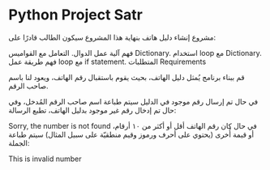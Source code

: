 # Python Project Satr 

مشروع إنشاء دليل هاتف
بنهاية هذا المشروع سيكون الطالب قادرًا على:

فهم آلية عمل الدوال.
التعامل مع القواميس Dictionary.
استخدام loop مع Dictionary.
فهم طريقة عمل loop مع if statement.
المتطلبات Requirements

قم ببناء برنامج يُمثل دليل الهاتف، بحيث يقوم باستقبال رقم الهاتف، ويعود لنا باسم صاحب الرقم.

في حال تم إرسال رقم موجود في الدليل سيتم طباعة اسم صاحب الرقم المُدخل، وفي حال تم إدخال رقم غير موجود بدليل الهاتف، تطبع الرسالة:

Sorry, the number is not found 
في حال كان رقم الهاتف أقل أو أكثر من ١٠ أرقام، أو قيمة أُخرى (يحتوي على أحرف ورموز وقيم منطقيّة على سبيل المثال) سيتم طباعة الجملة:

This is invalid number


